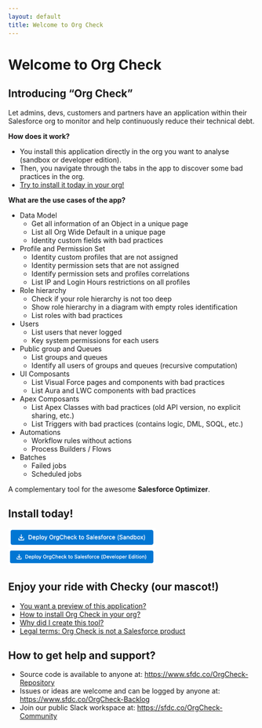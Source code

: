 ```yaml
---
layout: default
title: Welcome to Org Check
---
```



# Welcome to Org Check


## Introducing “Org Check”

Let admins, devs, customers and partners have an application within their Salesforce org to monitor and help continuously reduce their technical debt.

**How does it work?**

- You install this application directly in the org you want to analyse (sandbox or developer edition).
- Then, you navigate through the tabs in the app to discover some bad practices in the org.
- [Try to install it today in your org!](installation)


**What are the use cases of the app?**

* Data Model
    * Get all information of an Object in a unique page
    * List all Org Wide Default in a unique page
    * Identity custom fields with bad practices
* Profile and Permission Set
    * Identity custom profiles that are not assigned
    * Identity permission sets that are not assigned
    * Identify permission sets and profiles correlations
    * List IP and Login Hours restrictions on all profiles
* Role hierarchy
    * Check if your role hierarchy is not too deep
    * Show role hierarchy in a diagram with empty roles identification
    * List roles with bad practices
* Users
    * List users that never logged
    * Key system permissions for each users
* Public group and Queues
    * List groups and queues
    * Identify all users of groups and queues (recursive computation)
* UI Composants
    * List Visual Force pages and components with bad practices
    * List Aura and LWC components with bad practices
* Apex Composants
    * List Apex Classes with bad practices (old API version, no explicit sharing, etc.)
    * List Triggers with bad practices (contains logic, DML, SOQL, etc.)
* Automations
    * Workflow rules without actions
    * Process Builders / Flows 
* Batches
    * Failed jobs
    * Scheduled jobs



A complementary tool for the awesome **Salesforce Optimizer**.



## Install today!
<a href="https://sfdc.co/OrgCheck-InstallToday-SDB"><img width="300" src="./assets/pngs/Install-SDBX.png" alt="Deploy Org Check to Salesforce (Sandbox)"></a><br />
<a href="https://sfdc.co/OrgCheck-InstallToday-DE"><img width="300" src="./assets/pngs/Install-DevEdition.png" alt="Deploy Org Check to Salesforce (Dev Edition)"></a><br />

## Enjoy your ride with Checky (our mascot!)
- [You want a preview of this application?](preview)
- [How to install Org Check in your org?](installation)
- [Why did I create this tool?](vision)
- [Legal terms: Org Check is not a Salesforce product](legal)



## How to get help and support?

- Source code is available to anyone at: https://www.sfdc.co/OrgCheck-Repository
- Issues or ideas are welcome and can be logged by anyone at: https://www.sfdc.co/OrgCheck-Backlog
- Join our public Slack workspace at: https://sfdc.co/OrgCheck-Community



